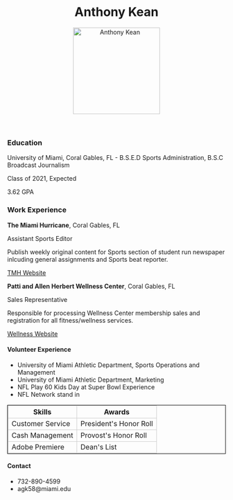 <!DOCTYPE html>
<html>

<head>
				<meta charset="UTF-8" />
				<title>Anthony Kean</title>
<style>
td, th { border: 1px solid #CCC; }
table { border: 1px solid black; }
</style>
</head>

<body>

<header>
	<h1>Anthony Kean</h1>
<img src="Anthony.jpg" width="200" height="200" alt="Anthony Kean"/>
</header>
<main>
<h3>Education</h3>

<p>University of Miami, Coral Gables, FL - B.S.E.D Sports Administration, B.S.C Broadcast Journalism<p>
<p>Class of 2021, Expected<p>
<p>3.62 GPA

<h3>Work Experience</h3>

<p><strong>The Miami Hurricane</strong>, Coral Gables, FL</p>
<p>Assistant Sports Editor</p>
<p>Publish weekly original content for Sports section of student run newspaper inlcuding general assignments and Sports beat reporter.<p>
<p><a href=http://themiamihurricane.com/>TMH Website</a><p>

<p><strong>Patti and Allen Herbert Wellness Center</strong>, Coral Gables, FL</p>
<p>Sales Representative</p>
<p>Responsible for processing Wellness Center membership sales and registration for all fitness/wellness services.</p>
<p><a href=https://wellness.studentaffairs.miami.edu/>Wellness Website</a></p>
</main>

<h4>Volunteer Experience</h4>
<ul>
  <li>University of Miami Athletic Department, Sports Operations and Management</li>
  <li>University of Miami Athletic Department, Marketing</li>
  <li>NFL Play 60 Kids Day at Super Bowl Experience</li>
  <li>NFL Network stand in</li>
</ul>


<table>
<tr>
<th>Skills</th>
<th>Awards</th>
</tr>

<tr>
	<td>Customer Service</td>
	<td>President's Honor Roll</td>
</tr>
<tr>
	<td>Cash Management</td>
	<td>Provost's Honor Roll</td>
</tr>
<tr>
<td>Adobe Premiere</td>
<td>Dean's List</td>
</tr>
</table>
<footer>
<h4>Contact</h4>
<ul>
	<li>732-890-4599</li>
	<li>agk58@miami.edu</li>
</ul>
</footer>

</body>

</html>
